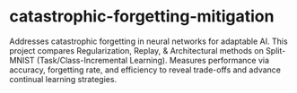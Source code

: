 # catastrophic-forgetting-mitigation
Addresses catastrophic forgetting in neural networks for adaptable AI. This project compares Regularization, Replay, &amp; Architectural methods on Split-MNIST (Task/Class-Incremental Learning). Measures performance via accuracy, forgetting rate, and efficiency to reveal trade-offs and advance continual learning strategies.
